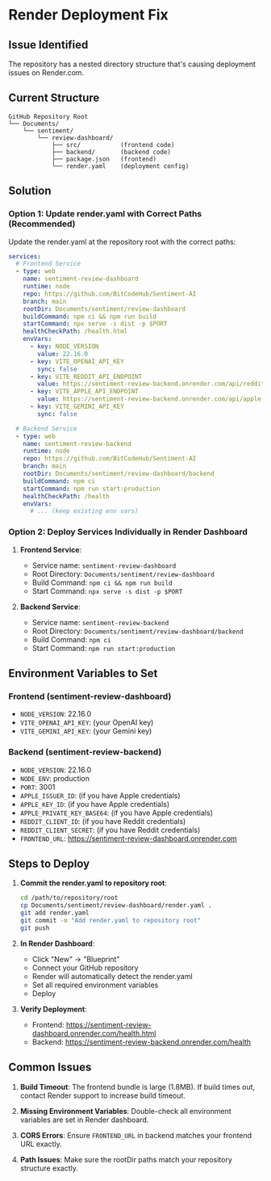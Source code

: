 # Render Deployment Fix

## Issue Identified
The repository has a nested directory structure that's causing deployment issues on Render.com.

## Current Structure
```
GitHub Repository Root
└── Documents/
    └── sentiment/
        └── review-dashboard/
            ├── src/           (frontend code)
            ├── backend/       (backend code)
            ├── package.json   (frontend)
            └── render.yaml    (deployment config)
```

## Solution

### Option 1: Update render.yaml with Correct Paths (Recommended)
Update the render.yaml at the repository root with the correct paths:

```yaml
services:
  # Frontend Service
  - type: web
    name: sentiment-review-dashboard
    runtime: node
    repo: https://github.com/BitCodeHub/Sentiment-AI
    branch: main
    rootDir: Documents/sentiment/review-dashboard
    buildCommand: npm ci && npm run build
    startCommand: npx serve -s dist -p $PORT
    healthCheckPath: /health.html
    envVars:
      - key: NODE_VERSION
        value: 22.16.0
      - key: VITE_OPENAI_API_KEY
        sync: false
      - key: VITE_REDDIT_API_ENDPOINT
        value: https://sentiment-review-backend.onrender.com/api/reddit
      - key: VITE_APPLE_API_ENDPOINT
        value: https://sentiment-review-backend.onrender.com/api/apple-reviews
      - key: VITE_GEMINI_API_KEY
        sync: false

  # Backend Service
  - type: web
    name: sentiment-review-backend
    runtime: node
    repo: https://github.com/BitCodeHub/Sentiment-AI
    branch: main
    rootDir: Documents/sentiment/review-dashboard/backend
    buildCommand: npm ci
    startCommand: npm run start:production
    healthCheckPath: /health
    envVars:
      # ... (keep existing env vars)
```

### Option 2: Deploy Services Individually in Render Dashboard

1. **Frontend Service**:
   - Service name: `sentiment-review-dashboard`
   - Root Directory: `Documents/sentiment/review-dashboard`
   - Build Command: `npm ci && npm run build`
   - Start Command: `npx serve -s dist -p $PORT`

2. **Backend Service**:
   - Service name: `sentiment-review-backend`
   - Root Directory: `Documents/sentiment/review-dashboard/backend`
   - Build Command: `npm ci`
   - Start Command: `npm run start:production`

## Environment Variables to Set

### Frontend (sentiment-review-dashboard)
- `NODE_VERSION`: 22.16.0
- `VITE_OPENAI_API_KEY`: (your OpenAI key)
- `VITE_GEMINI_API_KEY`: (your Gemini key)

### Backend (sentiment-review-backend)
- `NODE_VERSION`: 22.16.0
- `NODE_ENV`: production
- `PORT`: 3001
- `APPLE_ISSUER_ID`: (if you have Apple credentials)
- `APPLE_KEY_ID`: (if you have Apple credentials)
- `APPLE_PRIVATE_KEY_BASE64`: (if you have Apple credentials)
- `REDDIT_CLIENT_ID`: (if you have Reddit credentials)
- `REDDIT_CLIENT_SECRET`: (if you have Reddit credentials)
- `FRONTEND_URL`: https://sentiment-review-dashboard.onrender.com

## Steps to Deploy

1. **Commit the render.yaml to repository root**:
   ```bash
   cd /path/to/repository/root
   cp Documents/sentiment/review-dashboard/render.yaml .
   git add render.yaml
   git commit -m "Add render.yaml to repository root"
   git push
   ```

2. **In Render Dashboard**:
   - Click "New" → "Blueprint"
   - Connect your GitHub repository
   - Render will automatically detect the render.yaml
   - Set all required environment variables
   - Deploy

3. **Verify Deployment**:
   - Frontend: https://sentiment-review-dashboard.onrender.com/health.html
   - Backend: https://sentiment-review-backend.onrender.com/health

## Common Issues

1. **Build Timeout**: The frontend bundle is large (1.8MB). If build times out, contact Render support to increase build timeout.

2. **Missing Environment Variables**: Double-check all environment variables are set in Render dashboard.

3. **CORS Errors**: Ensure `FRONTEND_URL` in backend matches your frontend URL exactly.

4. **Path Issues**: Make sure the rootDir paths match your repository structure exactly.